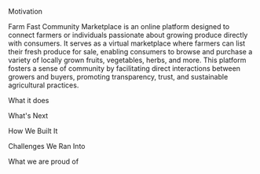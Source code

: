 Motivation 

Farm Fast Community Marketplace is an online platform designed to connect farmers or individuals passionate about growing produce directly with consumers. It serves as a virtual marketplace where farmers can list their fresh produce for sale, enabling consumers to browse and purchase a variety of locally grown fruits, vegetables, herbs, and more. This platform fosters a sense of community by facilitating direct interactions between growers and buyers, promoting transparency, trust, and sustainable agricultural practices.

What it does


What's Next

How We Built It

Challenges We Ran Into 

What we are proud of

